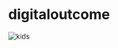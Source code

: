 # digitaloutcome
![kids](https://user-images.githubusercontent.com/78568353/141257275-3e15af48-82ce-4e49-8b3e-75266aa58811.jpg)
